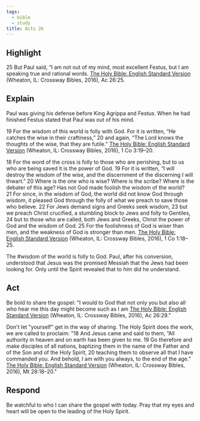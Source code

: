 ```yaml
---
tags:
  - bible
  - study
title: Acts 26
---
```

## Highlight 
25 But Paul said, “I am not out of my mind, most excellent Festus, but I am speaking true and rational words.
[The Holy Bible: English Standard Version](https://ref.ly/res/LLS:1.0.710/2019-04-30T20:46:24Z/4954627?len=115) (Wheaton, IL: Crossway Bibles, 2016), Ac 26:25.

## Explain
 Paul was giving his defense before King Agrippa and Festus. When he had finished Festus stated that Paul was out of his mind.
 
 19 For the wisdom of this world is folly with God. For it is written, “He catches the wise in their craftiness,” 20 and again, “The Lord knows the thoughts of the wise, that they are futile.”
[The Holy Bible: English Standard Version](https://ref.ly/res/LLS:1.0.710/2019-04-30T20:46:24Z/5028501?len=195) (Wheaton, IL: Crossway Bibles, 2016), 1 Co 3:19–20.

18 For the word of the cross is folly to those who are perishing, but to us who are being saved it is the power of God. 19 For it is written, “I will destroy the wisdom of the wise, and the discernment of the discerning I will thwart.” 20 Where is the one who is wise? Where is the scribe? Where is the debater of this age? Has not God made foolish the wisdom of the world? 21 For since, in the wisdom of God, the world did not know God through wisdom, it pleased God through the folly of what we preach to save those who believe. 22 For Jews demand signs and Greeks seek wisdom, 23 but we preach Christ crucified, a stumbling block to Jews and folly to Gentiles, 24 but to those who are called, both Jews and Greeks, Christ the power of God and the wisdom of God. 25 For the foolishness of God is wiser than men, and the weakness of God is stronger than men.
[The Holy Bible: English Standard Version](https://ref.ly/res/LLS:1.0.710/2019-04-30T20:46:24Z/5022842?len=892) (Wheaton, IL: Crossway Bibles, 2016), 1 Co 1:18–25.

The #wisdom of the world is folly to God. Paul, after his conversion, understood that Jesus was the promised Messiah that the Jews had been looking for. Only until the Spirit revealed that to him did he understand.
## Act
Be bold to share the gospel: "I would to God that not only you but also all who hear me this day might become such as I am
[The Holy Bible: English Standard Version](https://ref.ly/res/LLS:1.0.710/2019-04-30T20:46:24Z/4955129?len=95) (Wheaton, IL: Crossway Bibles, 2016), Ac 26:29."

Don't let "yourself" get in the way of sharing. The Holy Spirit does the work, we are called to proclaim: "18 And Jesus came and said to them, “All authority in heaven and on earth has been given to me. 19 Go therefore and make disciples of all nations, baptizing them in the name of the Father and of the Son and of the Holy Spirit, 20 teaching them to observe all that I have commanded you. And behold, I am with you always, to the end of the age.”
[The Holy Bible: English Standard Version](https://ref.ly/res/LLS:1.0.710/2019-04-30T20:46:24Z/4505699?len=369) (Wheaton, IL: Crossway Bibles, 2016), Mt 28:18–20."

## Respond
Be watchful to who I can share the gospel with today. Pray that my eyes and heart will be open to the leading of the Holy Spirit.